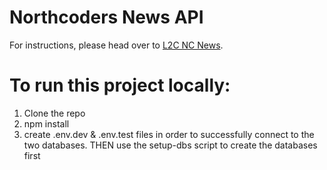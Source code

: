 # Northcoders News API

For instructions, please head over to [L2C NC News](https://l2c.northcoders.com/courses/be/nc-news).

# To run this project locally: 
 1. Clone the repo
 2. npm install
 3. create .env.dev & .env.test files in order to successfully connect to the two databases. THEN use the setup-dbs script to create the databases first
 
 